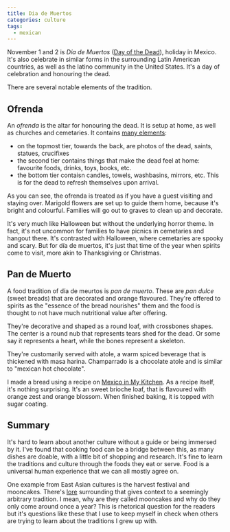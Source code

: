 ```yaml
---
title: Dia de Muertos
categories: culture
tags:
  - mexican
---
```


November 1 and 2 is _Día de Muertos_ ([Day of the Dead][1]), holiday in Mexico.
It's also celebrate in similar forms in the surrounding Latin American countries, as well as the latino community in the
United States.
It's a day of celebration and honouring the dead.

[1]: https://en.wikipedia.org/wiki/Day_of_the_Dead

There are several notable elements of the tradition.

## Ofrenda

An _ofrenda_ is the altar for honouring the dead.
It is setup at home, as well as churches and cemetaries.
It contains [many elements][ofrenda]:

- on the topmost tier, towards the back, are photos of the dead, saints, statues, crucifixes
- the second tier contains things that make the dead feel at home: favourite foods, drinks, toys, books, etc.
- the bottom tier contaisn candles, towels, washbasins, mirrors, etc. This is for the dead to refresh themselves upon arrival.

[ofrenda]: https://en.wikipedia.org/wiki/Ofrenda#Components_of_the_offering

As you can see, the ofrenda is treated as if you have a guest visiting and staying over.
Marigold flowers are set up to guide them home, because it's bright and colourful.
Families will go out to graves to clean up and decorate.

It's very much like Halloween but without the underlying horror theme.
In fact, it's not uncommon for families to have picnics in cemetaries and hangout there.
It's contrasted with Halloween, where cemetaries are spooky and scary.
But for día de muertos, it's just that time of the year when spirits come to visit, more akin to Thanksgiving or Christmas.

## Pan de Muerto

A food tradition of día de meurtos is _pan de muerto_.
These are _pan dulce_ (sweet breads) that are decorated and orange flavoured.
They're offered to spirits as the "essence of the bread nourishes" them and the food is thought to not have much
nutritional value after offering.

They're decorative and shaped as a round loaf, with crossbones shapes.
The center is a round nub that represents tears shed for the dead.
Or some say it represents a heart, while the bones represent a skeleton.

They're customarily served with atole, a warm spiced beverage that is thickened with masa harina.
Champarrado is a chocolate atole and is similar to "mexican hot chocolate".

I made a bread using a recipe on [Mexico in My Kitchen][pan-de-muerto].
As a recipe itself, it's nothing surprising.
It's an sweet brioche loaf, that is flavoured with orange zest and orange blossom.
When finished baking, it is topped with sugar coating.

[pan-de-muerto]: https://www.mexicoinmykitchen.com/pan-de-muerto-mexican-bread-of-dead/

## Summary

It's hard to learn about another culture without a guide or being immersed by it.
I've found that cooking food can be a bridge between this, as many dishes are doable, with a little bit of shopping and research.
It's fine to learn the traditions and culture through the foods they eat or serve.
Food is a universal human experience that we can all mostly agree on.

One example from East Asian cultures is the harvest festival and mooncakes.
There's [lore][moon-festival] surrounding that gives context to a seemingly arbitrary tradition.
I mean, why are they called mooncakes and why do they only come around once a year?
This is rhetorical question for the readers but it's questions like these that I use to keep myself in check when others
are trying to learn about the traditions I grew up with.

[moon-festival]: https://en.wikipedia.org/wiki/Mid-Autumn_Festival#Moon_worship
